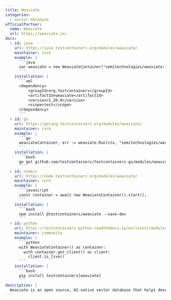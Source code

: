 ```yaml
---
title: Weaviate
categories:
  - vector-database
officialPartner:
  name: Weaviate
  url: https://weaviate.io/
docs:
  - id: java
    url: https://java.testcontainers.org/modules/weaviate/
    maintainer: core
    example: |
      ```java
      var weaviate = new WeaviateContainer("semitechnologies/weaviate:1.25.5");
      ```
    installation: |
      ```xml
      <dependency>
          <groupId>org.testcontainers</groupId>
          <artifactId>weaviate</artifactId>
          <version>1.20.0</version>
          <scope>test</scope>
      </dependency>
      ```
  - id: go
    url: https://golang.testcontainers.org/modules/weaviate/
    maintainer: core
    example: |
      ```go
      weaviateContainer, err := weaviate.Run(ctx, "semitechnologies/weaviate:1.25.5")
      ```
    installation: |
      ```bash
      go get github.com/testcontainers/testcontainers-go/modules/weaviate
      ```
  - id: nodejs
    url: https://node.testcontainers.org/modules/weaviate/
    maintainer: core
    example: |
      ```javascript
      const container = await new WeaviateContainer().start();
      ```
    installation: |
      ```bash
      npm install @testcontainers/weaviate --save-dev
      ```
  - id: python
    url: https://testcontainers-python.readthedocs.io/en/latest/modules/weaviate/README.html
    maintainer: community
    example: |
      ```python
      with WeaviateContainer() as container:
        with container.get_client() as client:
          client.is_live()
      ```
    installation: |
      ```bash
      pip install testcontainers[weaviate]
      ```
description: |
  Weaviate is an open source, AI-native vector database that helps developers create intuitive and reliable AI-powered applications.
---
```

